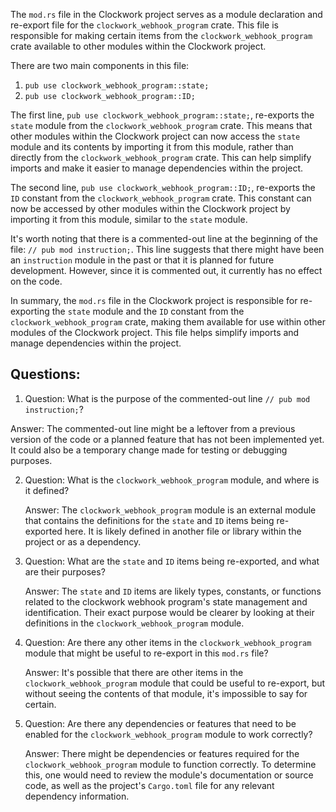 The `mod.rs` file in the Clockwork project serves as a module declaration and re-export file for the `clockwork_webhook_program` crate. This file is responsible for making certain items from the `clockwork_webhook_program` crate available to other modules within the Clockwork project.

There are two main components in this file:

1. `pub use clockwork_webhook_program::state;`
2. `pub use clockwork_webhook_program::ID;`

The first line, `pub use clockwork_webhook_program::state;`, re-exports the `state` module from the `clockwork_webhook_program` crate. This means that other modules within the Clockwork project can now access the `state` module and its contents by importing it from this module, rather than directly from the `clockwork_webhook_program` crate. This can help simplify imports and make it easier to manage dependencies within the project.

The second line, `pub use clockwork_webhook_program::ID;`, re-exports the `ID` constant from the `clockwork_webhook_program` crate. This constant can now be accessed by other modules within the Clockwork project by importing it from this module, similar to the `state` module.

It's worth noting that there is a commented-out line at the beginning of the file: `// pub mod instruction;`. This line suggests that there might have been an `instruction` module in the past or that it is planned for future development. However, since it is commented out, it currently has no effect on the code.

In summary, the `mod.rs` file in the Clockwork project is responsible for re-exporting the `state` module and the `ID` constant from the `clockwork_webhook_program` crate, making them available for use within other modules of the Clockwork project. This file helps simplify imports and manage dependencies within the project.
## Questions: 
 1. Question: What is the purpose of the commented-out line `// pub mod instruction;`?

   Answer: The commented-out line might be a leftover from a previous version of the code or a planned feature that has not been implemented yet. It could also be a temporary change made for testing or debugging purposes.

2. Question: What is the `clockwork_webhook_program` module, and where is it defined?

   Answer: The `clockwork_webhook_program` module is an external module that contains the definitions for the `state` and `ID` items being re-exported here. It is likely defined in another file or library within the project or as a dependency.

3. Question: What are the `state` and `ID` items being re-exported, and what are their purposes?

   Answer: The `state` and `ID` items are likely types, constants, or functions related to the clockwork webhook program's state management and identification. Their exact purpose would be clearer by looking at their definitions in the `clockwork_webhook_program` module.

4. Question: Are there any other items in the `clockwork_webhook_program` module that might be useful to re-export in this `mod.rs` file?

   Answer: It's possible that there are other items in the `clockwork_webhook_program` module that could be useful to re-export, but without seeing the contents of that module, it's impossible to say for certain.

5. Question: Are there any dependencies or features that need to be enabled for the `clockwork_webhook_program` module to work correctly?

   Answer: There might be dependencies or features required for the `clockwork_webhook_program` module to function correctly. To determine this, one would need to review the module's documentation or source code, as well as the project's `Cargo.toml` file for any relevant dependency information.
    